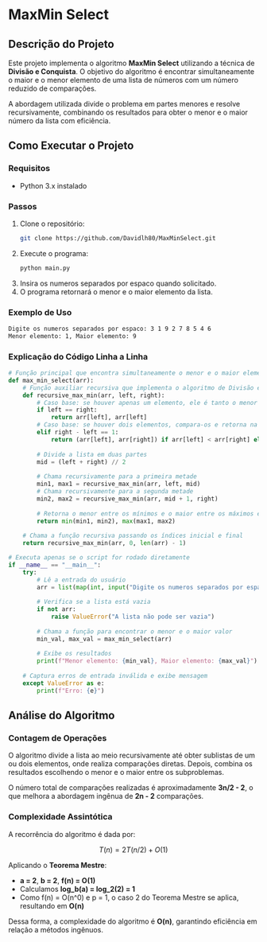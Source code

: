 # MaxMin Select

## Descrição do Projeto
Este projeto implementa o algoritmo **MaxMin Select** utilizando a técnica de **Divisão e Conquista**. O objetivo do algoritmo é encontrar simultaneamente o maior e o menor elemento de uma lista de números com um número reduzido de comparações.

A abordagem utilizada divide o problema em partes menores e resolve recursivamente, combinando os resultados para obter o menor e o maior número da lista com eficiência.

## Como Executar o Projeto
### Requisitos
- Python 3.x instalado

### Passos
1. Clone o repositório:
   ```sh
   git clone https://github.com/Davidlh80/MaxMinSelect.git
   ```
2. Execute o programa:
   ```sh
   python main.py
   ```
3. Insira os numeros separados por espaco quando solicitado.
4. O programa retornará o menor e o maior elemento da lista.

### Exemplo de Uso
```sh
Digite os numeros separados por espaco: 3 1 9 2 7 8 5 4 6
Menor elemento: 1, Maior elemento: 9
```

### Explicação do Código Linha a Linha
```python
# Função principal que encontra simultaneamente o menor e o maior elemento de um array
def max_min_select(arr):
    # Função auxiliar recursiva que implementa o algoritmo de Divisão e Conquista
    def recursive_max_min(arr, left, right):
        # Caso base: se houver apenas um elemento, ele é tanto o menor quanto o maior
        if left == right: 
            return arr[left], arr[left]
        # Caso base: se houver dois elementos, compara-os e retorna na ordem correta
        elif right - left == 1: 
            return (arr[left], arr[right]) if arr[left] < arr[right] else (arr[right], arr[left])
        
        # Divide a lista em duas partes
        mid = (left + right) // 2  
        
        # Chama recursivamente para a primeira metade
        min1, max1 = recursive_max_min(arr, left, mid)
        # Chama recursivamente para a segunda metade
        min2, max2 = recursive_max_min(arr, mid + 1, right)
        
        # Retorna o menor entre os mínimos e o maior entre os máximos encontrados
        return min(min1, min2), max(max1, max2) 
    
    # Chama a função recursiva passando os índices inicial e final
    return recursive_max_min(arr, 0, len(arr) - 1)

# Executa apenas se o script for rodado diretamente
if __name__ == "__main__":
    try:
        # Lê a entrada do usuário
        arr = list(map(int, input("Digite os numeros separados por espaco: ").split()))
        
        # Verifica se a lista está vazia
        if not arr:
            raise ValueError("A lista não pode ser vazia")
        
        # Chama a função para encontrar o menor e o maior valor
        min_val, max_val = max_min_select(arr)
        
        # Exibe os resultados
        print(f"Menor elemento: {min_val}, Maior elemento: {max_val}")
    
    # Captura erros de entrada inválida e exibe mensagem
    except ValueError as e:
        print(f"Erro: {e}")

```

## Análise do Algoritmo
### Contagem de Operações
O algoritmo divide a lista ao meio recursivamente até obter sublistas de um ou dois elementos, onde realiza comparações diretas. Depois, combina os resultados escolhendo o menor e o maior entre os subproblemas.

O número total de comparações realizadas é aproximadamente **3n/2 - 2**, o que melhora a abordagem ingênua de **2n - 2** comparações.

### Complexidade Assintótica
A recorrência do algoritmo é dada por:
```math
T(n) = 2T(n/2) + O(1)
```

Aplicando o **Teorema Mestre**:
- **a = 2**, **b = 2**, **f(n) = O(1)**
- Calculamos **log_b(a) = log_2(2) = 1**
- Como f(n) = O(n^0) e p = 1, o caso 2 do Teorema Mestre se aplica, resultando em **O(n)**

Dessa forma, a complexidade do algoritmo é **O(n)**, garantindo eficiência em relação a métodos ingênuos.

